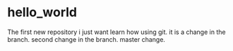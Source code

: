 # hello_world
The first new repository
i just want learn how using git.
it is a change in the branch.
second change in the branch.
master change.
